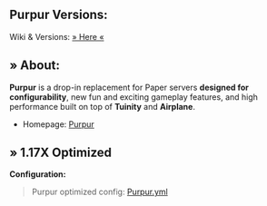 ## Purpur Versions:
Wiki & Versions: [» Here «](https://github.com/pl3xgaming/Purpur)

## » About:
**Purpur** is a drop-in replacement for Paper servers **designed for configurability**, new fun and exciting gameplay features, and high performance built on top of **Tuinity** and **Airplane**.

- Homepage: [Purpur](https://purpurmc.org/)


## » __1.17X Optimized__
**Configuration:**

> Purpur optimized config: [Purpur.yml](https://github.com/VinCyus/1.17X-Optimization/blob/main/Purpur/1.17X%20Optimized/Purpur.yml)
